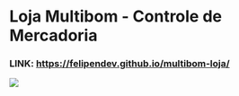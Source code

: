 # Loja Multibom - Controle de Mercadoria
### LINK: https://felipendev.github.io/multibom-loja/

<img src="controledeProdutos-gif.gif">
